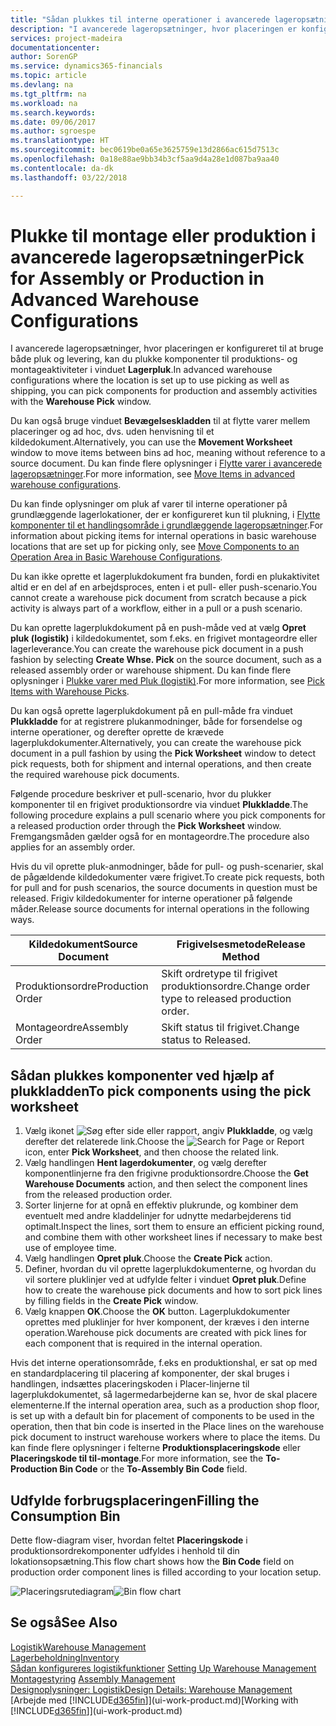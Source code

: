 ```yaml
---
title: "Sådan plukkes til interne operationer i avancerede lageropsætninger | Microsoft Docs"
description: "I avancerede lageropsætninger, hvor placeringen er konfigureret til at bruge både pluk og levering, kan du plukke komponenter til produktions- og montageaktiviteter i vinduet **Lagerpluk**."
services: project-madeira
documentationcenter: 
author: SorenGP
ms.service: dynamics365-financials
ms.topic: article
ms.devlang: na
ms.tgt_pltfrm: na
ms.workload: na
ms.search.keywords: 
ms.date: 09/06/2017
ms.author: sgroespe
ms.translationtype: HT
ms.sourcegitcommit: bec0619be0a65e3625759e13d2866ac615d7513c
ms.openlocfilehash: 0a18e88ae9bb34b3cf5aa9d4a28e1d087ba9aa40
ms.contentlocale: da-dk
ms.lasthandoff: 03/22/2018

---
```

# <a name="pick-for-assembly-or-production-in-advanced-warehouse-configurations"></a><span data-ttu-id="99cc2-103">Plukke til montage eller produktion i avancerede lageropsætninger</span><span class="sxs-lookup"><span data-stu-id="99cc2-103">Pick for Assembly or Production in Advanced Warehouse Configurations</span></span>
<span data-ttu-id="99cc2-104">I avancerede lageropsætninger, hvor placeringen er konfigureret til at bruge både pluk og levering, kan du plukke komponenter til produktions- og montageaktiviteter i vinduet **Lagerpluk**.</span><span class="sxs-lookup"><span data-stu-id="99cc2-104">In advanced warehouse configurations where the location is set up to use picking as well as shipping, you can pick components for production and assembly activities with the **Warehouse Pick** window.</span></span>  

<span data-ttu-id="99cc2-105">Du kan også bruge vinduet **Bevægelseskladden** til at flytte varer mellem placeringer og ad hoc, dvs. uden henvisning til et kildedokument.</span><span class="sxs-lookup"><span data-stu-id="99cc2-105">Alternatively, you can use the **Movement Worksheet** window to move items between bins ad hoc, meaning without reference to a source document.</span></span> <span data-ttu-id="99cc2-106">Du kan finde flere oplysninger i [Flytte varer i avancerede lageropsætninger](warehouse-how-to-move-items-in-advanced-warehousing.md).</span><span class="sxs-lookup"><span data-stu-id="99cc2-106">For more information, see [Move Items in advanced warehouse configurations](warehouse-how-to-move-items-in-advanced-warehousing.md).</span></span>  

<span data-ttu-id="99cc2-107">Du kan finde oplysninger om pluk af varer til interne operationer på grundlæggende lagerlokationer, der er konfigureret kun til plukning, i [Flytte komponenter til et handlingsområde i grundlæggende lageropsætninger](warehouse-how-to-move-components-to-an-operation-area-in-basic-warehousing.md).</span><span class="sxs-lookup"><span data-stu-id="99cc2-107">For information about picking items for internal operations in basic warehouse locations that are set up for picking only, see [Move Components to an Operation Area in Basic Warehouse Configurations](warehouse-how-to-move-components-to-an-operation-area-in-basic-warehousing.md).</span></span>  

<span data-ttu-id="99cc2-108">Du kan ikke oprette et lagerplukdokument fra bunden, fordi en plukaktivitet altid er en del af en arbejdsproces, enten i et pull- eller push-scenario.</span><span class="sxs-lookup"><span data-stu-id="99cc2-108">You cannot create a warehouse pick document from scratch because a pick activity is always part of a workflow, either in a pull or a push scenario.</span></span>  

<span data-ttu-id="99cc2-109">Du kan oprette lagerplukdokument på en push-måde ved at vælg **Opret pluk (logistik)** i kildedokumentet, som f.eks. en frigivet montageordre eller lagerleverance.</span><span class="sxs-lookup"><span data-stu-id="99cc2-109">You can create the warehouse pick document in a push fashion by selecting **Create Whse. Pick** on the source document, such as a released assembly order or warehouse shipment.</span></span> <span data-ttu-id="99cc2-110">Du kan finde flere oplysninger i [Plukke varer med Pluk (logistik)](warehouse-how-to-pick-items-for-warehouse-shipment.md).</span><span class="sxs-lookup"><span data-stu-id="99cc2-110">For more information, see [Pick Items with Warehouse Picks](warehouse-how-to-pick-items-for-warehouse-shipment.md).</span></span>  

<span data-ttu-id="99cc2-111">Du kan også oprette lagerplukdokument på en pull-måde fra vinduet **Plukkladde** for at registrere plukanmodninger, både for forsendelse og interne operationer, og derefter oprette de krævede lagerplukdokumenter.</span><span class="sxs-lookup"><span data-stu-id="99cc2-111">Alternatively, you can create the warehouse pick document in a pull fashion by using the **Pick Worksheet** window to detect pick requests, both for shipment and internal operations, and then create the required warehouse pick documents.</span></span>  

<span data-ttu-id="99cc2-112">Følgende procedure beskriver et pull-scenario, hvor du plukker komponenter til en frigivet produktionsordre via vinduet **Plukkladde**.</span><span class="sxs-lookup"><span data-stu-id="99cc2-112">The following procedure explains a pull scenario where you pick components for a released production order through the **Pick Worksheet** window.</span></span> <span data-ttu-id="99cc2-113">Fremgangsmåden gælder også for en montageordre.</span><span class="sxs-lookup"><span data-stu-id="99cc2-113">The procedure also applies for an assembly order.</span></span>  

<span data-ttu-id="99cc2-114">Hvis du vil oprette pluk-anmodninger, både for pull- og push-scenarier, skal de pågældende kildedokumenter være frigivet.</span><span class="sxs-lookup"><span data-stu-id="99cc2-114">To create pick requests, both for pull and for push scenarios, the source documents in question must be released.</span></span> <span data-ttu-id="99cc2-115">Frigiv kildedokumenter for interne operationer på følgende måder.</span><span class="sxs-lookup"><span data-stu-id="99cc2-115">Release source documents for internal operations in the following ways.</span></span>  

|<span data-ttu-id="99cc2-116">Kildedokument</span><span class="sxs-lookup"><span data-stu-id="99cc2-116">Source Document</span></span>|<span data-ttu-id="99cc2-117">Frigivelsesmetode</span><span class="sxs-lookup"><span data-stu-id="99cc2-117">Release Method</span></span>|  
|---------------------|--------------------|  
|<span data-ttu-id="99cc2-118">Produktionsordre</span><span class="sxs-lookup"><span data-stu-id="99cc2-118">Production Order</span></span>|<span data-ttu-id="99cc2-119">Skift ordretype til frigivet produktionsordre.</span><span class="sxs-lookup"><span data-stu-id="99cc2-119">Change order type to released production order.</span></span>|  
|<span data-ttu-id="99cc2-120">Montageordre</span><span class="sxs-lookup"><span data-stu-id="99cc2-120">Assembly Order</span></span>|<span data-ttu-id="99cc2-121">Skift status til frigivet.</span><span class="sxs-lookup"><span data-stu-id="99cc2-121">Change status to Released.</span></span>|  

## <a name="to-pick-components-using-the-pick-worksheet"></a><span data-ttu-id="99cc2-122">Sådan plukkes komponenter ved hjælp af plukkladden</span><span class="sxs-lookup"><span data-stu-id="99cc2-122">To pick components using the pick worksheet</span></span>  
1.  <span data-ttu-id="99cc2-123">Vælg ikonet ![Søg efter side eller rapport](media/ui-search/search_small.png "Ikonet Søg efter side eller rapport"), angiv **Plukkladde**, og vælg derefter det relaterede link.</span><span class="sxs-lookup"><span data-stu-id="99cc2-123">Choose the ![Search for Page or Report](media/ui-search/search_small.png "Search for Page or Report icon") icon, enter **Pick Worksheet**, and then choose the related link.</span></span>  
2.  <span data-ttu-id="99cc2-124">Vælg handlingen **Hent lagerdokumenter**, og vælg derefter komponentlinjerne fra den frigivne produktionsordre.</span><span class="sxs-lookup"><span data-stu-id="99cc2-124">Choose the **Get Warehouse Documents** action, and then select the component lines from the released production order.</span></span>  
3.  <span data-ttu-id="99cc2-125">Sorter linjerne for at opnå en effektiv plukrunde, og kombiner dem eventuelt med andre kladdelinjer for udnytte medarbejderens tid optimalt.</span><span class="sxs-lookup"><span data-stu-id="99cc2-125">Inspect the lines, sort them to ensure an efficient picking round, and combine them with other worksheet lines if necessary to make best use of employee time.</span></span>  
4.  <span data-ttu-id="99cc2-126">Vælg handlingen **Opret pluk**.</span><span class="sxs-lookup"><span data-stu-id="99cc2-126">Choose the **Create Pick** action.</span></span>  
5.  <span data-ttu-id="99cc2-127">Definer, hvordan du vil oprette lagerplukdokumenterne, og hvordan du vil sortere pluklinjer ved at udfylde felter i vinduet **Opret pluk**.</span><span class="sxs-lookup"><span data-stu-id="99cc2-127">Define how to create the warehouse pick documents and how to sort pick lines by filling fields in the **Create Pick** window.</span></span>  
6.  <span data-ttu-id="99cc2-128">Vælg knappen **OK**.</span><span class="sxs-lookup"><span data-stu-id="99cc2-128">Choose the **OK** button.</span></span> <span data-ttu-id="99cc2-129">Lagerplukdokumenter oprettes med pluklinjer for hver komponent, der kræves i den interne operation.</span><span class="sxs-lookup"><span data-stu-id="99cc2-129">Warehouse pick documents are created with pick lines for each component that is required in the internal operation.</span></span>  

<span data-ttu-id="99cc2-130">Hvis det interne operationsområde, f.eks en produktionshal, er sat op med en standardplacering til placering af komponenter, der skal bruges i handlingen, indsættes placeringskoden i Placer-linjerne til lagerplukdokumentet, så lagermedarbejderne kan se, hvor de skal placere elementerne.</span><span class="sxs-lookup"><span data-stu-id="99cc2-130">If the internal operation area, such as a production shop floor, is set up with a default bin for placement of components to be used in the operation, then that bin code is inserted in the Place lines on the warehouse pick document to instruct warehouse workers where to place the items.</span></span> <span data-ttu-id="99cc2-131">Du kan finde flere oplysninger i felterne **Produktionsplaceringskode** eller **Placeringskode til til-montage**.</span><span class="sxs-lookup"><span data-stu-id="99cc2-131">For more information, see the **To-Production Bin Code** or the **To-Assembly Bin Code** field.</span></span>

## <a name="filling-the-consumption-bin"></a><span data-ttu-id="99cc2-132">Udfylde forbrugsplaceringen</span><span class="sxs-lookup"><span data-stu-id="99cc2-132">Filling the Consumption Bin</span></span>
<span data-ttu-id="99cc2-133">Dette flow-diagram viser, hvordan feltet **Placeringskode** i produktionsordrekomponenter udfyldes i henhold til din lokationsopsætning.</span><span class="sxs-lookup"><span data-stu-id="99cc2-133">This flow chart shows how the **Bin Code** field on production order component lines is filled according to your location setup.</span></span>

<span data-ttu-id="99cc2-134">![Placeringsrutediagram](media/binflow.png "BinFlow")</span><span class="sxs-lookup"><span data-stu-id="99cc2-134">![Bin flow chart](media/binflow.png "BinFlow")</span></span>  

## <a name="see-also"></a><span data-ttu-id="99cc2-135">Se også</span><span class="sxs-lookup"><span data-stu-id="99cc2-135">See Also</span></span>
[<span data-ttu-id="99cc2-136">Logistik</span><span class="sxs-lookup"><span data-stu-id="99cc2-136">Warehouse Management</span></span>](warehouse-manage-warehouse.md)  
[<span data-ttu-id="99cc2-137">Lagerbeholdning</span><span class="sxs-lookup"><span data-stu-id="99cc2-137">Inventory</span></span>](inventory-manage-inventory.md)  
<span data-ttu-id="99cc2-138">[Sådan konfigureres logistikfunktioner](warehouse-setup-warehouse.md)   </span><span class="sxs-lookup"><span data-stu-id="99cc2-138">[Setting Up Warehouse Management](warehouse-setup-warehouse.md)   </span></span>  
<span data-ttu-id="99cc2-139">[Montagestyring](assembly-assemble-items.md)  </span><span class="sxs-lookup"><span data-stu-id="99cc2-139">[Assembly Management](assembly-assemble-items.md)  </span></span>  
[<span data-ttu-id="99cc2-140">Designoplysninger: Logistik</span><span class="sxs-lookup"><span data-stu-id="99cc2-140">Design Details: Warehouse Management</span></span>](design-details-warehouse-management.md)  
<span data-ttu-id="99cc2-141">[Arbejde med [!INCLUDE[d365fin](includes/d365fin_md.md)]](ui-work-product.md)</span><span class="sxs-lookup"><span data-stu-id="99cc2-141">[Working with [!INCLUDE[d365fin](includes/d365fin_md.md)]](ui-work-product.md)</span></span>

